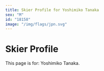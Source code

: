 ```yaml
---
title: Skier Profile for Yoshimiko Tanaka
sex: "M"
id: "18158"
image: "/img/flags/jpn.svg" 
---
```


# Skier Profile

This page is for: Yoshimiko Tanaka.
    